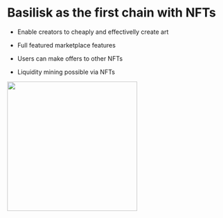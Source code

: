 # Basilisk as the first chain with NFTs

<div grid="~ cols-2 gap-2" m="t-2">


<div>

- Enable creators to cheaply and effectivelly create art

- Full featured marketplace features

- Users can make offers to other NFTs

- Liquidity mining possible via NFTs


</div>
<div>
  <img border="rounded" width=300 src="/lm.png">
</div>
</div>